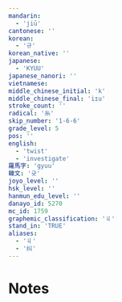 ```yaml
---
mandarin:
  - 'jiū'
cantonese: ''
korean:
  - '규'
korean_native: ''
japanese:
  - 'KYUU'
japanese_nanori: ''
vietnamese:
middle_chinese_initial: 'k'
middle_chinese_final: 'iɪu'
stroke_count: ''
radical: '糸'
skip_number: '1-6-6'
grade_level: 5
pos: ''
english:
  - 'twist'
  - 'investigate'
羅馬字: 'gyuu'
韓文: '귯'
joyo_level: ''
hsk_level: ''
hanmun_edu_level: ''
danayo_id: 5270
mc_id: 1759
graphemic_classification: '丩'
stand_in: 'TRUE'
aliases:
  - '丩'
  - '纠'
---
```


# Notes
